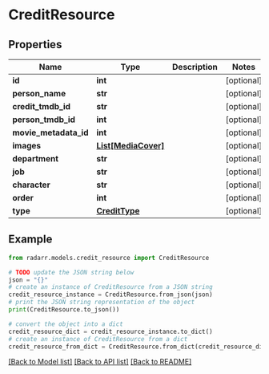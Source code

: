 # CreditResource


## Properties

Name | Type | Description | Notes
------------ | ------------- | ------------- | -------------
**id** | **int** |  | [optional] 
**person_name** | **str** |  | [optional] 
**credit_tmdb_id** | **str** |  | [optional] 
**person_tmdb_id** | **int** |  | [optional] 
**movie_metadata_id** | **int** |  | [optional] 
**images** | [**List[MediaCover]**](MediaCover.md) |  | [optional] 
**department** | **str** |  | [optional] 
**job** | **str** |  | [optional] 
**character** | **str** |  | [optional] 
**order** | **int** |  | [optional] 
**type** | [**CreditType**](CreditType.md) |  | [optional] 

## Example

```python
from radarr.models.credit_resource import CreditResource

# TODO update the JSON string below
json = "{}"
# create an instance of CreditResource from a JSON string
credit_resource_instance = CreditResource.from_json(json)
# print the JSON string representation of the object
print(CreditResource.to_json())

# convert the object into a dict
credit_resource_dict = credit_resource_instance.to_dict()
# create an instance of CreditResource from a dict
credit_resource_from_dict = CreditResource.from_dict(credit_resource_dict)
```
[[Back to Model list]](../README.md#documentation-for-models) [[Back to API list]](../README.md#documentation-for-api-endpoints) [[Back to README]](../README.md)


